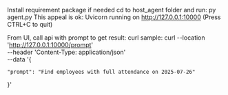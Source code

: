 Install requirement package if needed
cd to host_agent folder and run: py agent.py
This appeal is ok: Uvicorn running on http://127.0.0.1:10000 (Press CTRL+C to quit)

From UI, call api with prompt to get result:
curl sample: 
curl --location 'http://127.0.0.1:10000/prompt' \
--header 'Content-Type: application/json' \
--data '{
    
    "prompt": "Find employees with full attendance on 2025-07-26"
}'